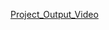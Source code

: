 [Project_Output_Video](https://drive.google.com/file/d/1qMU7mxcgFTYZpZsJ61Zqi08CPO1mmLWV/view?usp=sharing)
